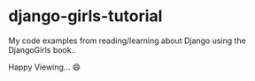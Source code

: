 # django-girls-tutorial

My code examples from reading/learning about Django using the DjangoGirls book..


Happy Viewing... :smile:
